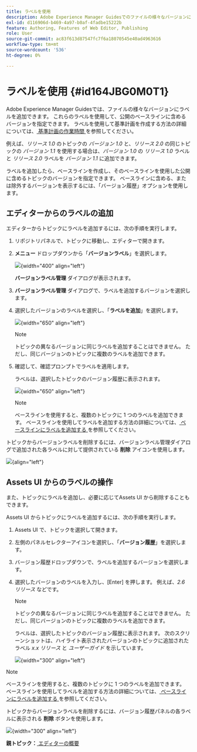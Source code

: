 ```yaml
---
title: ラベルを使用
description: Adobe Experience Manager Guidesでのファイルの様々なバージョンに対するラベルの使用について説明します。 トピックのバージョンにラベルを追加または削除する方法を説明します。
exl-id: d116906d-b469-4a97-b0af-4fadbe15222b
feature: Authoring, Features of Web Editor, Publishing
role: User
source-git-commit: ac83f613d87547fc7f6a18070545e40ad4963616
workflow-type: tm+mt
source-wordcount: '536'
ht-degree: 0%

---
```


# ラベルを使用 {#id164JBG0M0T1}

Adobe Experience Manager Guidesでは、ファイルの様々なバージョンにラベルを追加できます。 これらのラベルを使用して、公開のベースラインに含めるバージョンを指定できます。 ラベルを使用して基準計画を作成する方法の詳細については、[ 基準計画の作業時間 ](generate-output-use-baseline-for-publishing.md#) を参照してください。

例えば、*リリース 1.0* のトピックの *バージョン 1.0* と、*リリース 2.0* の同じトピックの *バージョン 1.1* を使用する場合は、*バージョン 1.0* の *リリース 1.0* ラベルと *リリース 2.0* ラベルを *バージョン 1.1* に追加できます。

ラベルを追加したら、ベースラインを作成し、そのベースラインを使用した公開に含めるトピックのバージョンを指定できます。 ベースラインに含める、または除外するバージョンを表示するには、「バージョン履歴」オプションを使用します。

## エディターからのラベルの追加

エディターからトピックにラベルを追加するには、次の手順を実行します。

1. リポジトリパネルで、トピックに移動し、エディターで開きます。
1. **メニュー** ドロップダウンから「**バージョンラベル**」を選択します。

   ![](images/version-label-option.png){width="400" align="left"}

   **バージョンラベル管理** ダイアログが表示されます。

1. **バージョンラベル管理** ダイアログで、ラベルを追加するバージョンを選択します。
1. 選択したバージョンのラベルを選択し、「**ラベルを追加**」を選択します。

   ![](images/version-label-management-dialog-new.png){width="650" align="left"}

   >[!NOTE]
   >
   > トピックの異なるバージョンに同じラベルを追加することはできません。 ただし、同じバージョンのトピックに複数のラベルを追加できます。
1. 確認して、確認プロンプトでラベルを適用します。

   ラベルは、選択したトピックのバージョン履歴に表示されます。

   ![](images/label-comparison-version-history.png){width="650" align="left"}

   >[!NOTE]
   >
   > ベースラインを使用すると、複数のトピックに 1 つのラベルを追加できます。 ベースラインを使用してラベルを追加する方法の詳細については、[ ベースラインにラベルを追加する ](generate-output-use-baseline-for-publishing.md#id184KD0T305Z) を参照してください。

トピックからバージョンラベルを削除するには、バージョンラベル管理ダイアログで追加された各ラベルに対して提供されている **削除** アイコンを使用します。

![](images/remove-version-label.png){align="left"}


## Assets UI からのラベルの操作

また、トピックにラベルを追加し、必要に応じてAssets UI から削除することもできます。

Assets UI からトピックにラベルを追加するには、次の手順を実行します。

1. Assets UI で、トピックを選択して開きます。
1. 左側のパネルセレクターアイコンを選択し、「**バージョン履歴**」を選択します。
1. バージョン履歴ドロップダウンで、ラベルを追加するバージョンを選択します。
1. 選択したバージョンのラベルを入力し、[Enter] を押します。 例えば、*2.6 リリース* などです。

   >[!NOTE]
   >
   > トピックの異なるバージョンに同じラベルを追加することはできません。 ただし、同じバージョンのトピックに複数のラベルを追加できます。

   ラベルは、選択したトピックのバージョン履歴に表示されます。 次のスクリーンショットは、ハイライト表示されたバージョンのトピックに追加されたラベル *x.x リリース* と *ユーザーガイド* を示しています。

   ![](images/labels.png){width="300" align="left"}

>[!NOTE]
>
> ベースラインを使用すると、複数のトピックに 1 つのラベルを追加できます。 ベースラインを使用してラベルを追加する方法の詳細については、[ ベースラインにラベルを追加する ](generate-output-use-baseline-for-publishing.md#id184KD0T305Z) を参照してください。

トピックからバージョンラベルを削除するには、バージョン履歴パネルの各ラベルに表示される **削除** ボタンを使用します。

![](images/delete-labels.png){width="300" align="left"}


**親トピック：**[ エディターの概要 ](web-editor.md)
